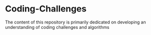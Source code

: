 # Coding-Challenges
The content of this repository is primarily dedicated on developing an understanding of coding challenges and algorithms
